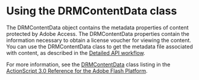 # Using the DRMContentData class

The DRMContentData object contains the metadata properties of content protected
by Adobe Access. The DRMContentData properties contain the information necessary
to obtain a license voucher for viewing the content. You can use the
DRMContentData class to get the metadata file associated with content, as
described in the
[Detailed API workflow](WSa3a415adbae4e49c-513a8af0126e28a784c-8000.html).

For more information, see the
[DRMContentData](https://help.adobe.com/en_US/FlashPlatform/reference/actionscript/3/flash/net/drm/DRMContentData.html)
class listing in the
[ActionScript 3.0 Reference for the Adobe Flash Platform](https://help.adobe.com/en_US/FlashPlatform/reference/actionscript/3/index.html).
